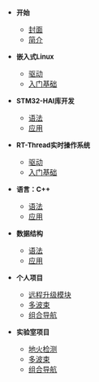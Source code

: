 <!-- Docsify/_sidebar.md -->

- **<font size ="2">开始 </font>** 
  
  - [封面](/ "home") 
  - [简介](README.md)

- **<font size ="2">嵌入式Linux</font>** 
  
  - [驱动](Linux/驱动/guide.md)
  - [入门基础](Linux/入门基础/guide.md)

- **<font size ="2">STM32-HAI库开发</font>** 
  
  - [语法](C++/guide.md)
  - [应用](C++/guide.md)

- **<font size ="2">RT-Thread实时操作系统</font>** 
  
  - [驱动](Linux/驱动/guide.md)
  - [入门基础](C++/guide.md)

- **<font size ="2">语言：C++</font>** 
  
  - [语法](C++/guide.md)
  - [应用](C++/guide.md)

- **<font size ="2">数据结构</font>** 
  
  - [语法](C++/guide.md)
  - [应用](C++/guide.md)

- **<font size ="2">个人项目</font>**
  
  - [远程升级模块](lab/地火检测/guide.md)
  - [多波束](lab/多波束/guide.md)
  - [组合导航](lab/多波束/guide.md)

- **<font size ="2">实验室项目</font>**
  
  - [地火检测](lab/地火检测/guide.md)
  - [多波束](lab/多波束/guide.md)
  - [组合导航](lab/多波束/guide.md)
